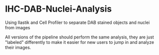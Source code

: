 # IHC-DAB-Nuclei-Analysis
Using Ilastik and Cell Profiler to separate DAB stained objects and nuclei from images

All versions of the pipeline should perform the same analysis, they are just "labeled" differently to make it easier for new users to jump in and analyze their images.
